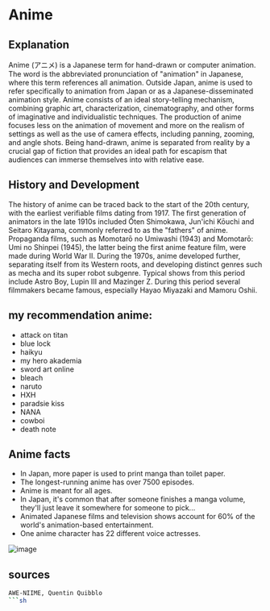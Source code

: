 # Anime

## Explanation

Anime (アニメ) is a Japanese term for hand-drawn or computer animation. The word is the abbreviated pronunciation of "animation" in Japanese, where this 
term references all animation. Outside Japan, anime is used to refer specifically to animation from Japan or as a Japanese-disseminated animation style.
Anime consists of an ideal story-telling mechanism, combining graphic art, characterization, cinematography, and other forms of imaginative and 
individualistic techniques. The production of anime focuses less on the animation of movement and more on the realism of settings as well as the use of 
camera effects, including panning, zooming, and angle shots. Being hand-drawn, anime is separated from reality by a crucial gap of fiction that provides an 
ideal path for escapism that audiences can immerse themselves into with relative ease.

## History and Development

The history of anime can be traced back to the start of the 20th century, with the earliest verifiable films dating from 1917.
The first generation of animators in the late 1910s included Ōten Shimokawa, Jun'ichi Kōuchi and Seitaro Kitayama, commonly referred to as the "fathers" of 
anime. Propaganda films, such as Momotarō no Umiwashi (1943) and Momotarō: Umi no Shinpei (1945), the latter being the first anime feature film, were made 
during World War II. During the 1970s, anime developed further, separating itself from its Western roots, and developing distinct genres such as mecha and 
its super robot subgenre. Typical shows from this period include Astro Boy, Lupin III and Mazinger Z. During this period several filmmakers became famous, 
especially Hayao Miyazaki and Mamoru Oshii.

## my recommendation anime:

- attack on titan 
- blue lock
- haikyu
- my hero akademia
- sword art online
- bleach
- naruto
- HXH
- paradsie kiss
- NANA
- cowboi
- death note 

## Anime facts

- In Japan, more paper is used to print manga than toilet paper.
- The longest-running anime has over 7500 episodes.
- Anime is meant for all ages.
- In Japan, it's common that after someone finishes a manga volume, they'll just leave it somewhere for someone to pick...
- Animated Japanese films and television shows account for 60% of the world's animation-based entertainment.
- One anime character has 22 different voice actresses.

![image](https://user-images.githubusercontent.com/115502472/205301334-2689df7c-98d4-4784-93b0-041c6a43e0d2.png)

## sources
```sh
AWE-NIIME, Quentin Quibblo
```sh


